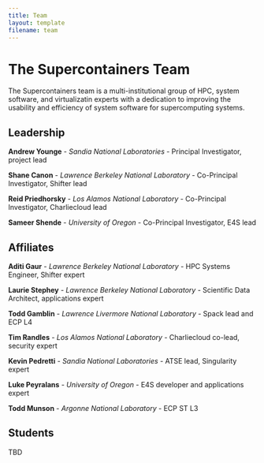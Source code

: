 ```yaml
---
title: Team
layout: template
filename: team
--- 
```



# The Supercontainers Team

The Supercontainers team is a multi-institutional group of HPC, system software, and virtualizatin experts with a dedication to improving the usability and efficiency of system software for supercomputing systems.


## Leadership

**Andrew Younge** - *Sandia National Laboratories* - Principal Investigator, project lead

**Shane Canon** - *Lawrence Berkeley National Laboratory* - Co-Principal Investigator, Shifter lead

**Reid Priedhorsky** - *Los Alamos National Laboratory* - Co-Principal Investigator, Charliecloud lead

**Sameer Shende** - *University of Oregon* - Co-Principal Investigator, E4S lead


## Affiliates

**Aditi Gaur** - *Lawrence Berkeley National Laboratory* - HPC Systems Engineer, Shifter expert

**Laurie Stephey** - *Lawrence Berkeley National Laboratory* - Scientific Data Architect, applications expert

**Todd Gamblin** - *Lawrence Livermore National Laboratory* - Spack lead and ECP L4

**Tim Randles** - *Los Alamos National Laboratory* - Charliecloud co-lead, security expert

**Kevin Pedretti** - *Sandia National Laboratories* - ATSE lead, Singularity expert

**Luke Peyralans** - *University of Oregon* -  E4S developer and applications expert

**Todd Munson** - *Argonne National Laboratory* - ECP ST L3

## Students

TBD

